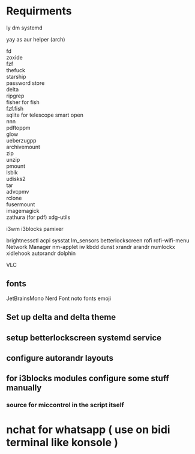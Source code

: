 # Requirments

ly dm
systemd

yay as aur helper (arch)

fd  
zoxide  
fzf  
thefuck  
starship  
password store  
delta  
ripgrep  
fisher for fish  
fzf.fish  
sqlite for telescope smart open  
nnn  
pdftoppm  
glow  
ueberzugpp  
archivemount  
zip  
unzip  
pmount  
lsblk  
udisks2  
tar  
advcpmv  
rclone  
fusermount  
imagemagick  
zathura (for pdf)
xdg-utils

i3wm
i3blocks
pamixer

<!-- pactl -->

brightnessctl
acpi
sysstat
lm_sensors
betterlockscreen
rofi
rofi-wifi-menu
Network Manager
nm-applet
iw
kbdd
dunst
xrandr
arandr
numlockx
xidlehook
autorandr
dolphin

VLC

## fonts

JetBrainsMono Nerd Font
noto fonts emoji

## Set up delta and delta theme

## setup betterlockscreen systemd service

## configure autorandr layouts

## for i3blocks modules configure some stuff manually

### source for miccontrol in the script itself

# nchat for whatsapp ( use on bidi terminal like konsole )
